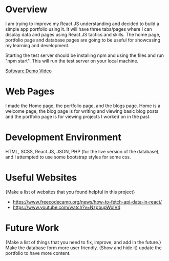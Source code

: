 # Overview

I am trying to improve my React.JS understanding and decided to build a simple app portfolio using it. It will have three tabs/pages where I can display data and pages using React.JS tactics and skills. The home page, portfolio page and database pages are going to be useful for showcasing my learning and development.

Starting the test server should be installing npm and using the files and run "npm start". This will run the test server on your local machine.


[Software Demo Video](http://youtube.link.goes.here)

# Web Pages

I made the Home page, the portfolio page, and the blogs page. Home is a welcome page, the blog page is for writing and viewing basic blog posts and the portfolio page is for viewing projects I worked on in the past.

# Development Environment

HTML, SCSS, React.JS, JSON, PHP (for the live version of the database), and I attempted to use some bootstrap styles for some css.
# Useful Websites

{Make a list of websites that you found helpful in this project}
* https://www.freecodecamp.org/news/how-to-fetch-api-data-in-react/
* https://www.youtube.com/watch?v=NzpbupWoIV4

# Future Work

{Make a list of things that you need to fix, improve, and add in the future.}
Make the database form more user friendly. (Show and hide it)
update the portfolio to have more content.
